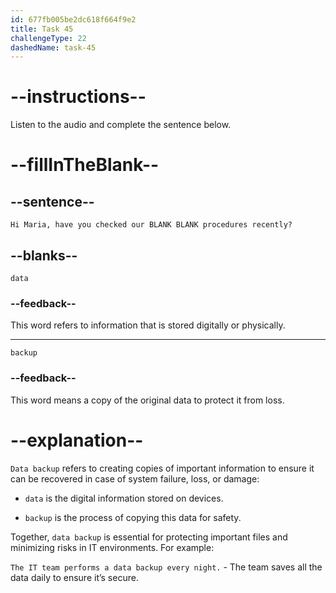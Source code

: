 ```yaml
---
id: 677fb005be2dc618f664f9e2
title: Task 45
challengeType: 22
dashedName: task-45
---
```


<!-- (Audio) Bob: Hi Maria, have you checked our data backup procedures recently? -->

# --instructions--

Listen to the audio and complete the sentence below.

# --fillInTheBlank--

## --sentence--

`Hi Maria, have you checked our BLANK BLANK procedures recently?`

## --blanks--

`data`

### --feedback--

This word refers to information that is stored digitally or physically.

---

`backup`

### --feedback--

This word means a copy of the original data to protect it from loss.

# --explanation--

`Data backup` refers to creating copies of important information to ensure it can be recovered in case of system failure, loss, or damage:

- `data` is the digital information stored on devices.

- `backup` is the process of copying this data for safety.

Together, `data backup` is essential for protecting important files and minimizing risks in IT environments. For example:

`The IT team performs a data backup every night.` - The team saves all the data daily to ensure it’s secure.
